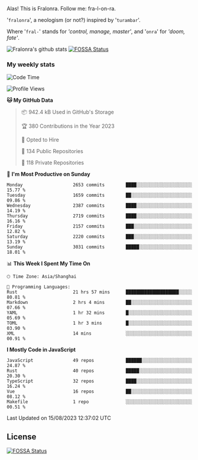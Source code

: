 Alas! This is Fralonra. Follow me: fra-l-on-ra.

'`fralonra`', a neologism (or not?) inspired by '`turambar`'.

Where '`fral-`' stands for *'control, manage, master'*, and '`onra`' for *'doom, fate'*.

![Fralonra's github stats](https://github-readme-stats.vercel.app/api?username=fralonra)
[![FOSSA Status](https://app.fossa.com/api/projects/git%2Bgithub.com%2Ffralonra%2Ffralonra.svg?type=shield)](https://app.fossa.com/projects/git%2Bgithub.com%2Ffralonra%2Ffralonra?ref=badge_shield)

### My weekly stats

<!--START_SECTION:waka-->
![Code Time](http://img.shields.io/badge/Code%20Time-3%2C907%20hrs%2016%20mins-blue)

![Profile Views](http://img.shields.io/badge/Profile%20Views-0-blue)

**🐱 My GitHub Data** 

> 📦 942.4 kB Used in GitHub's Storage 
 > 
> 🏆 380 Contributions in the Year 2023
 > 
> 💼 Opted to Hire
 > 
> 📜 134 Public Repositories 
 > 
> 🔑 118 Private Repositories 
 > 
📅 **I'm Most Productive on Sunday** 

```text
Monday                   2653 commits        ████░░░░░░░░░░░░░░░░░░░░░   15.77 % 
Tuesday                  1659 commits        ██░░░░░░░░░░░░░░░░░░░░░░░   09.86 % 
Wednesday                2387 commits        ████░░░░░░░░░░░░░░░░░░░░░   14.19 % 
Thursday                 2719 commits        ████░░░░░░░░░░░░░░░░░░░░░   16.16 % 
Friday                   2157 commits        ███░░░░░░░░░░░░░░░░░░░░░░   12.82 % 
Saturday                 2220 commits        ███░░░░░░░░░░░░░░░░░░░░░░   13.19 % 
Sunday                   3031 commits        █████░░░░░░░░░░░░░░░░░░░░   18.01 % 
```


📊 **This Week I Spent My Time On** 

```text
🕑︎ Time Zone: Asia/Shanghai

💬 Programming Languages: 
Rust                     21 hrs 57 mins      ████████████████████░░░░░   80.81 % 
Markdown                 2 hrs 4 mins        ██░░░░░░░░░░░░░░░░░░░░░░░   07.66 % 
YAML                     1 hr 32 mins        █░░░░░░░░░░░░░░░░░░░░░░░░   05.69 % 
TOML                     1 hr 3 mins         █░░░░░░░░░░░░░░░░░░░░░░░░   03.90 % 
XML                      14 mins             ░░░░░░░░░░░░░░░░░░░░░░░░░   00.91 % 
```

**I Mostly Code in JavaScript** 

```text
JavaScript               49 repos            ██████░░░░░░░░░░░░░░░░░░░   24.87 % 
Rust                     40 repos            █████░░░░░░░░░░░░░░░░░░░░   20.30 % 
TypeScript               32 repos            ████░░░░░░░░░░░░░░░░░░░░░   16.24 % 
Vue                      16 repos            ██░░░░░░░░░░░░░░░░░░░░░░░   08.12 % 
Makefile                 1 repo              ░░░░░░░░░░░░░░░░░░░░░░░░░   00.51 % 
```




 Last Updated on 15/08/2023 12:37:02 UTC
<!--END_SECTION:waka-->

## License
[![FOSSA Status](https://app.fossa.com/api/projects/git%2Bgithub.com%2Ffralonra%2Ffralonra.svg?type=large)](https://app.fossa.com/projects/git%2Bgithub.com%2Ffralonra%2Ffralonra?ref=badge_large)
